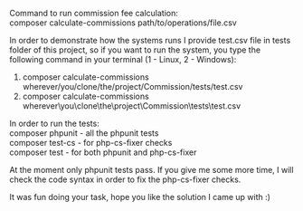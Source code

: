 Command to run commission fee calculation: <br/>
composer calculate-commissions path/to/operations/file.csv

In order to demonstrate how the systems runs I provide test.csv file 
in tests folder of this project, so if you want to run the system, you type the following command in your terminal (1 - Linux, 2 - Windows):
1) composer calculate-commissions wherever/you/clone/the/project/Commission/tests/test.csv
2) composer calculate-commissions wherever\you\clone\the\project\Commission\tests\test.csv

In order to run the tests: <br/>
composer phpunit - all the phpunit tests <br/>
composer test-cs - for php-cs-fixer checks <br/>
composer test - for both phpunit and php-cs-fixer <br/>

At the moment only phpunit tests pass. If you give me some more time, I will check the code syntax in order to fix the php-cs-fixer checks.

It was fun doing your task, hope you like the solution I came up with :)
